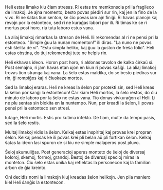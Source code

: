 Heli estas limako kiu ĉiam stresas. Ri estas tre memkonscia pri la fragileco de limakoj. Je ajna momento, besto povas piediri sur rin, kaj jen la fino de la vivo. Ri ne ŝatas tiun senton, ke ĉio povas iam ajn finiĝi. Ri havas planojn kaj revojn por la estonteco, sed ri ne kuraĝas labori por ili. Ri timas ke se ri mortus post horo, ria tuta laboro estus vana.

La aliaj limakoj rimarkas la streson de Heli. Ili rekomendas al ri ne pensi pri la estonteco. "Simple ĝuu la nunan momenton!" ili diras. "La nuno ne povos esti ŝtelita de vi". "Estu simpla heliko, kaj ĝuu la guston de freŝa folio". Heli estas obstina, do tiuj rekomendoj tute ne helpis rin.

Heli ekhavas ideon. Horon post horo, ri aldonas tavolon de kalko ĉirkaŭ si. Post semajno, ri jam havas etan ujon en kiun ri povas kaŝiĝi. La aliaj limakoj trovas tion stranga kaj vana. La ŝelo estas maldika, do se besto piediras sur rin, ĝi rompiĝos kaj ri ĉiuokaze mortos.

Sed la limakoj eraras. Heli ne kreas la ŝelon por protekti sin, sed Heli kreas la ŝelon por ŝanĝi la estontecon! Ĉar kiam Heli mortos, la ŝelo restos, do ĉiu minuto de laboro por la ŝelo ne estas vana. Tio donas vivkuraĝon al Heli. Li ne plu sentas sin blokita en la nuntempo. Nun, per kreadi la ŝelon, li povas pensi pri la estonteco sen stresi.

Iutage, Heli mortis. Estis pro kutima infekto. De tiam, multe da tempo pasis, sed la ŝelo restis.

Multaj limakoj vidis la ŝelon. Kelkaj estas inspiritaj kaj provas krei propran ŝelon. Kelkaj pensas ke ili povas krei pli belan aŭ pli fortikan ŝelon. Kelkaj ŝatas la ideon lasi spuron de si kiu ne simple malaperos post pluvo.

Ŝeloj akumuliĝas. Post generacioj aperas monteto de ŝeloj de diversaj koloroj, skemoj, formoj, grandoj. Bestoj de diversaj specioj miras la monteton. Ĉiu ŝelo estas unika kaj reflektas la personecon kaj la familian arbon de ĝia kreinto.

Oni decidis nomi la limakojn kiuj kreadas ŝelon helikojn. Jen plia maniero kiel Heli ŝanĝis la estontecon.
